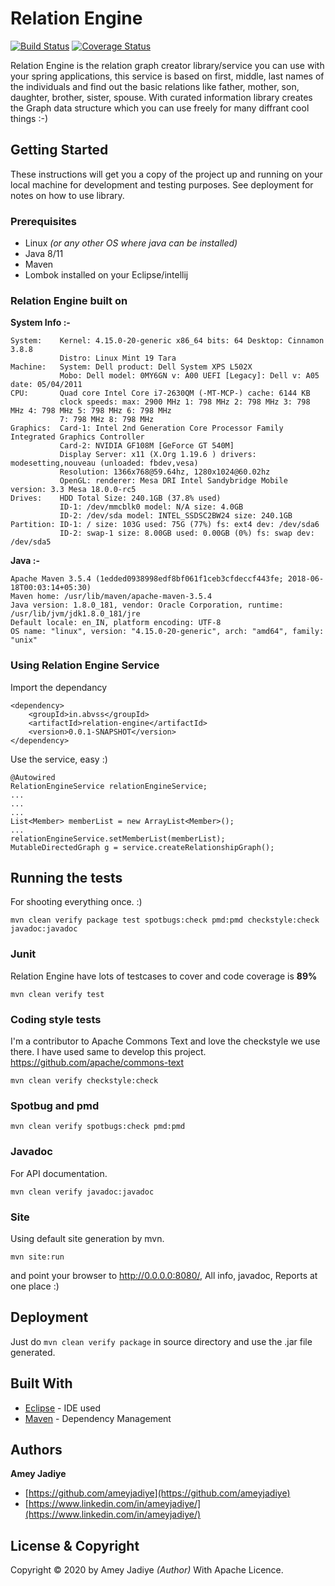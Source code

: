 # Relation Engine

[![Build Status](https://travis-ci.com/abvss/relation-engine.svg?branch=master)](https://travis-ci.com/abvss/relation-engine) [![Coverage Status](https://coveralls.io/repos/github/abvss/relation-engine/badge.svg?branch=master)](https://coveralls.io/github/abvss/relation-engine?branch=master)

Relation Engine is the relation graph creator library/service you can use with your spring applications, this service is based on first, middle, last names of the individuals and find out the basic relations like father, mother, son, daughter, brother, sister, spouse. With curated information library creates the Graph data structure which you can use freely for many diffrant cool things :-)


## Getting Started

These instructions will get you a copy of the project up and running on your local machine for development and testing purposes. See deployment for notes on how to use library.

### Prerequisites

* Linux _(or any other OS where java can be installed)_
* Java 8/11
* Maven
* Lombok installed on your Eclipse/intellij

### Relation Engine built on

**System Info :-**

```
System:    Kernel: 4.15.0-20-generic x86_64 bits: 64 Desktop: Cinnamon 3.8.8
           Distro: Linux Mint 19 Tara
Machine:   System: Dell product: Dell System XPS L502X
           Mobo: Dell model: 0MY6GN v: A00 UEFI [Legacy]: Dell v: A05 date: 05/04/2011
CPU:       Quad core Intel Core i7-2630QM (-MT-MCP-) cache: 6144 KB
           clock speeds: max: 2900 MHz 1: 798 MHz 2: 798 MHz 3: 798 MHz 4: 798 MHz 5: 798 MHz 6: 798 MHz
           7: 798 MHz 8: 798 MHz
Graphics:  Card-1: Intel 2nd Generation Core Processor Family Integrated Graphics Controller
           Card-2: NVIDIA GF108M [GeForce GT 540M]
           Display Server: x11 (X.Org 1.19.6 ) drivers: modesetting,nouveau (unloaded: fbdev,vesa)
           Resolution: 1366x768@59.64hz, 1280x1024@60.02hz
           OpenGL: renderer: Mesa DRI Intel Sandybridge Mobile version: 3.3 Mesa 18.0.0-rc5
Drives:    HDD Total Size: 240.1GB (37.8% used)
           ID-1: /dev/mmcblk0 model: N/A size: 4.0GB
           ID-2: /dev/sda model: INTEL_SSDSC2BW24 size: 240.1GB
Partition: ID-1: / size: 103G used: 75G (77%) fs: ext4 dev: /dev/sda6
           ID-2: swap-1 size: 8.00GB used: 0.00GB (0%) fs: swap dev: /dev/sda5
```
**Java :-**

```
Apache Maven 3.5.4 (1edded0938998edf8bf061f1ceb3cfdeccf443fe; 2018-06-18T00:03:14+05:30)
Maven home: /usr/lib/maven/apache-maven-3.5.4
Java version: 1.8.0_181, vendor: Oracle Corporation, runtime: /usr/lib/jvm/jdk1.8.0_181/jre
Default locale: en_IN, platform encoding: UTF-8
OS name: "linux", version: "4.15.0-20-generic", arch: "amd64", family: "unix"

```

### Using Relation Engine Service

Import the dependancy
```
<dependency>
    <groupId>in.abvss</groupId>
	<artifactId>relation-engine</artifactId>
	<version>0.0.1-SNAPSHOT</version>
</dependency>
```
Use the service, easy :)

```
@Autowired
RelationEngineService relationEngineService;
...
...
...
List<Member> memberList = new ArrayList<Member>();
...
relationEngineService.setMemberList(memberList);      
MutableDirectedGraph g = service.createRelationshipGraph();   

```


## Running the tests
For shooting everything once. :)

```
mvn clean verify package test spotbugs:check pmd:pmd checkstyle:check javadoc:javadoc
```

### Junit
Relation Engine have lots of testcases to cover and code coverage is **89%**
```
mvn clean verify test
```

### Coding style tests
I'm a contributor to Apache Commons Text and love the checkstyle we use there. I have used same to develop this project.
https://github.com/apache/commons-text

```
mvn clean verify checkstyle:check
```
### Spotbug and pmd
```
mvn clean verify spotbugs:check pmd:pmd
```
### Javadoc
For API documentation.
```
mvn clean verify javadoc:javadoc
```
### Site
Using default site generation by mvn.
```
mvn site:run
```
and point your browser to http://0.0.0.0:8080/, All info, javadoc, Reports at one place :)

## Deployment

Just do ```mvn clean verify package``` in source directory and use the .jar file generated.

## Built With

* [Eclipse](https://www.eclipse.org/) - IDE used
* [Maven](https://maven.apache.org/) - Dependency Management

## Authors

**Amey Jadiye**
* [https://github.com/ameyjadiye](https://github.com/ameyjadiye)
* [https://www.linkedin.com/in/ameyjadiye/](https://www.linkedin.com/in/ameyjadiye/)

## License & Copyright

Copyright © 2020 by Amey Jadiye _(Author)_ With Apache Licence.
